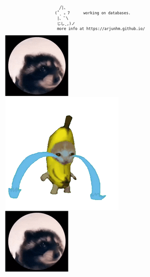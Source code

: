 

                            ╱|、  
                          (˚ˎ 。7      working on databases.
                           |、˜〵     
                           じしˍ,)ノ  
                           more info at https://arjunhm.github.io/



![pedro GIF](https://github.com/arjunhm/arjunhm/blob/main/pedro.gif?raw=true)
![banana-crying-cat GIF](https://github.com/arjunhm/arjunhm/blob/main/banana-crying-cat.gif?raw=true)
![pedro GIF](https://github.com/arjunhm/arjunhm/blob/main/pedro.gif?raw=true)
